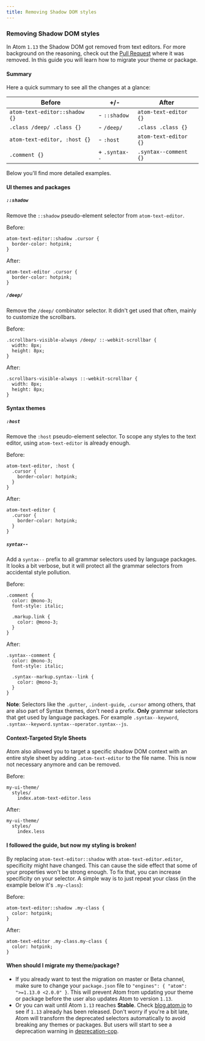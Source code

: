 ```yaml
---
title: Removing Shadow DOM styles
---
```


### Removing Shadow DOM styles

In Atom `1.13` the Shadow DOM got removed from text editors. For more background on the reasoning, check out the [Pull Request](https://github.com/atom/atom/pull/12903) where it was removed. In this guide you will learn how to migrate your theme or package.


#### Summary

Here a quick summary to see all the changes at a glance:

Before | +/- | After
---|---|---
`atom-text-editor::shadow {}` | - `::shadow` | `atom-text-editor {}`
`.class /deep/ .class {}` | - `/deep/` | `.class .class {}`
`atom-text-editor, :host {}` | - `:host` | `atom-text-editor {}`
`.comment {}` | + `.syntax--` | `.syntax--comment {}`

Below you'll find more detailed examples.

#### UI themes and packages


##### `::shadow`

Remove the `::shadow` pseudo-element selector from `atom-text-editor`.

Before:

```less
atom-text-editor::shadow .cursor {
  border-color: hotpink;
}
```

After:

```less
atom-text-editor .cursor {
  border-color: hotpink;
}
```


##### `/deep/`

Remove the `/deep/` combinator selector. It didn't get used that often, mainly to customize the scrollbars.

Before:

```less
.scrollbars-visible-always /deep/ ::-webkit-scrollbar {
  width: 8px;
  height: 8px;
}
```

After:

```less
.scrollbars-visible-always ::-webkit-scrollbar {
  width: 8px;
  height: 8px;
}
```


#### Syntax themes


##### `:host`

Remove the `:host` pseudo-element selector. To scope any styles to the text editor, using `atom-text-editor` is already enough.

Before:

```less
atom-text-editor, :host {
  .cursor {
    border-color: hotpink;
  }
}
```

After:

```less
atom-text-editor {
  .cursor {
    border-color: hotpink;
  }
}
```


##### `syntax--`

Add a `syntax--` prefix to all grammar selectors used by language packages. It looks a bit verbose, but it will protect all the grammar selectors from accidental style pollution.

Before:

```less
.comment {
  color: @mono-3;
  font-style: italic;

  .markup.link {
    color: @mono-3;
  }
}
```

After:

```less
.syntax--comment {
  color: @mono-3;
  font-style: italic;

  .syntax--markup.syntax--link {
    color: @mono-3;
  }
}
```

__Note__: Selectors like the `.gutter`, `.indent-guide`, `.cursor` among others, that are also part of Syntax themes, don't need a prefix. __Only__ grammar selectors that get used by language packages. For example `.syntax--keyword`, `.syntax--keyword.syntax--operator.syntax--js`.


#### Context-Targeted Style Sheets

Atom also allowed you to target a specific shadow DOM context with an entire style sheet by adding `.atom-text-editor` to the file name. This is now not necessary anymore and can be removed.

Before:

```
my-ui-theme/
  styles/
    index.atom-text-editor.less
```

After:

```
my-ui-theme/
  styles/
    index.less
```


#### I followed the guide, but now my styling is broken!

By replacing `atom-text-editor::shadow` with `atom-text-editor.editor`, specificity might have changed. This can cause the side effect that some of your properties won't be strong enough. To fix that, you can increase specificity on your selector. A simple way is to just repeat your class (in the example below it's `.my-class`):

Before:

```less
atom-text-editor::shadow .my-class {
  color: hotpink;
}
```

After:

```less
atom-text-editor .my-class.my-class {
  color: hotpink;
}
```


#### When should I migrate my theme/package?

- If you already want to test the migration on master or Beta channel, make sure to change your `package.json` file to `"engines": { "atom": ">=1.13.0 <2.0.0" }`. This will prevent Atom from updating your theme or package before the user also updates Atom to version `1.13`.
- Or you can wait until Atom `1.13` reaches __Stable__. Check [blog.atom.io](http://blog.atom.io/) to see if `1.13` already has been released. Don't worry if you're a bit late, Atom will transform the deprecated selectors automatically to avoid breaking any themes or packages. But users will start to see a deprecation warning in [deprecation-cop](https://github.com/atom/deprecation-cop).

